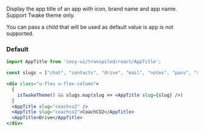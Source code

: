 
Display the app title of an app with icon, brand name and app name. Support Twake theme only.

You can pass a child that will be used as default value is app is not supported.

### Default

```jsx
import AppTitle from 'cozy-ui/transpiled/react/AppTitle';

const slugs = ["chat", "contacts", "drive", "mail", "notes", "pass", "store", "photos", "home"];

<div class="u-flex u-flex-column">
  {
    isTwakeTheme() && slugs.map(slug => <AppTitle slug={slug} />)
  }
  <AppTitle slug="coachco2" />
  <AppTitle slug="coachco2">CoachCO2</AppTitle>
  <AppTitle>Drive</AppTitle>
</div>

```

